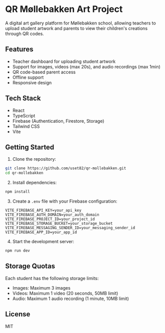 # QR Møllebakken Art Project

A digital art gallery platform for Møllebakken school, allowing teachers to upload student artwork and parents to view their children's creations through QR codes.

## Features

- Teacher dashboard for uploading student artwork
- Support for images, videos (max 20s), and audio recordings (max 1min)
- QR code-based parent access
- Offline support
- Responsive design

## Tech Stack

- React
- TypeScript
- Firebase (Authentication, Firestore, Storage)
- Tailwind CSS
- Vite

## Getting Started

1. Clone the repository:
```bash
git clone https://github.com/uset82/qr-mollebakken.git
cd qr-mollebakken
```

2. Install dependencies:
```bash
npm install
```

3. Create a `.env` file with your Firebase configuration:
```env
VITE_FIREBASE_API_KEY=your_api_key
VITE_FIREBASE_AUTH_DOMAIN=your_auth_domain
VITE_FIREBASE_PROJECT_ID=your_project_id
VITE_FIREBASE_STORAGE_BUCKET=your_storage_bucket
VITE_FIREBASE_MESSAGING_SENDER_ID=your_messaging_sender_id
VITE_FIREBASE_APP_ID=your_app_id
```

4. Start the development server:
```bash
npm run dev
```

## Storage Quotas

Each student has the following storage limits:
- Images: Maximum 3 images
- Videos: Maximum 1 video (20 seconds, 50MB limit)
- Audio: Maximum 1 audio recording (1 minute, 10MB limit)

## License

MIT